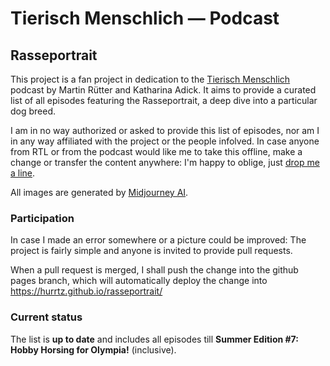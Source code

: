 # Tierisch Menschlich — Podcast

## Rasseportrait

This project is a fan project in dedication to the [Tierisch Menschlich](https://plus.rtl.de/podcast/tierisch-menschlich-der-podcast-mit-hundeprofi-martin-ruetter-und-katharina-adick-m5iuweomug8fv) podcast by Martin Rütter and Katharina Adick. It aims to provide a curated list of all episodes featuring the Rasseportrait, a deep dive into a particular dog breed.

I am in no way authorized or asked to provide this list of episodes, nor am I in any way affiliated with the project or the people infolved. In case anyone from RTL or from the podcast would like me to take this offline, make a change or transfer the content anywhere: I'm happy to oblige, just [drop me a line](mailto:info@tobiaswinkler.berlin).

All images are generated by [Midjourney AI](https://www.midjourney.com).

### Participation

In case I made an error somewhere or a picture could be improved: The project is fairly simple and anyone is invited to provide pull requests.

When a pull request is merged, I shall push the change into the github pages branch, which will automatically deploy the change into <https://hurrtz.github.io/rasseportrait/>

### Current status

The list is **up to date** and includes all episodes till **Summer Edition #7: Hobby Horsing for Olympia!** (inclusive).
